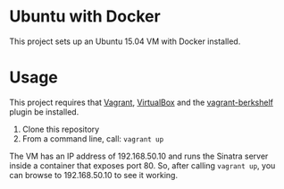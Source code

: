 # Ubuntu with Docker

This project sets up an Ubuntu 15.04 VM with Docker installed.

# Usage

This project requires that [Vagrant](https://www.vagrantup.com/downloads.html), [VirtualBox](https://www.virtualbox.org/wiki/Downloads) and the [vagrant-berkshelf](https://github.com/berkshelf/vagrant-berkshelf) plugin be installed.

1. Clone this repository
2. From a command line, call: `vagrant up`

The VM has an IP address of 192.168.50.10 and runs the Sinatra server inside a container that exposes port 80. So, after calling `vagrant up`, you can browse to 192.168.50.10 to see it working.
